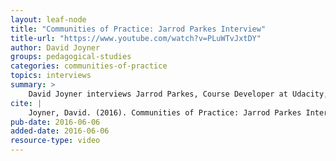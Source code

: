 ```yaml
---
layout: leaf-node
title: "Communities of Practice: Jarrod Parkes Interview"
title-url: "https://www.youtube.com/watch?v=PLuWTvJxtDY"
author: David Joyner
groups: pedagogical-studies
categories: communities-of-practice
topics: interviews
summary: >
    David Joyner interviews Jarrod Parkes, Course Developer at Udacity, about Student Isolation in Online Courses.
cite: |
    Joyner, David. (2016). Communities of Practice: Jarrod Parkes Interview. Udacity. June 6, 2016.
pub-date: 2016-06-06
added-date: 2016-06-06
resource-type: video
---
```

